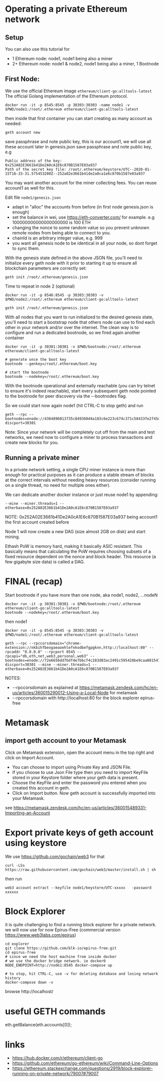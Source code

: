 # Operating a private Ethereum network

## Setup
You can also use this tutorial for
* 1 Ethereum node: node1, node1 being also a miner
* 2+ Ethereum node: node1 & node2, node1 being also a miner, 1 Bootnode

## First Node:
We use the official Ethereum image `ethereum/client-go:alltools-latest` The official Golang implementation of the Ethereum protocol.
```
docker run -it -p 8545:8545 -p 30303:30303 -name node1 -v $PWD/node1:/root/.ethereum ethereum/client-go:alltools-latest
```
then inside that first container you can start creating as many account as needed:
```
geth account new
```
save passphrase and note public key, this is our account1, we will use all these account later in genesis.json
save passphrase and note public key, e.g
```
Public address of the key:   0x252A02E3661b41De2A0cA1E6c870B1587E03a937
Path of the secret key file: /root/.ethereum/keystore/UTC--2020-01-15T16-33-31.575453200Z--252a02e3661b41de2a0ca1e6c870b1587e03a937
```
You may want another account for the miner collecting fees. You can reuse account1 as well for this.

Edit file `node1/genesis.json`

* adapt in "alloc" the accounts from before (in first node genesis.json is enough)
* set the balance in wei, use https://eth-converter.com/ for example. e.g 100000000000000000000 is 100 ETH
* changing the nonce to some random value so you prevent unknown remote nodes from being able to connect to you.
* chainId is an arbitrary integer value, e.g. 999
* you want all genesis node to be identical in all your node, so dont forget to sync them.

With the genesis state defined in the above JSON file, 
you'll need to initialize every geth node with it prior 
to starting it up to ensure all blockchain parameters
are correctly set:

```
geth init /root/.ethereum/genesis.json
```

Time to repeat in node 2 (optional)
```
docker run -it -p 8546:8545 -p 30303:30303 -v $PWD/node2:/root/.ethereum ethereum/client-go:alltools-latest

geth init /root/.ethereum/genesis.json
```

With all nodes that you want to run initialized to the 
desired genesis state, you'll need to start a bootstrap 
node that others node can use to find each other in your 
network and/or over the internet. The clean way is 
to configure and run a dedicated bootnode, so we fired again another container

```
docker run -it -p 30301:30301 -v $PWD/bootnode:/root/.ethereum ethereum/client-go:alltools-latest

# generate once the boot key
bootnode --genkey=/root/.ethereum/boot.key

# start the bootnode
bootnode --nodekey=/root/.ethereum/boot.key
```

With the bootnode operational and externally reachable (you can try telnet <ip> <port> to ensure 
it's indeed reachable), start every subsequent geth node pointed to the bootnode for 
peer discovery via the --bootnodes flag. 

So we could start now again node1 (hit CTRL-C to stop geth) and run
```
geth --rpc --bootnodes=enode://4364896013735c849360d4a183c6e223c674c371c58433fe2f45da43e07e4fc506941fe24e81daf36e5ad0a848cb73879a0d240b4f94d910e86746b00ad92d69@127.0.0.1:0?discport=30301
```

Note: Since your network will be completely cut off from the main and test networks, 
we need now to configure a miner to process transactions and create new blocks for you.

## Running a private miner

In a private network setting, a single CPU miner instance 
is more than enough for practical purposes as it can produce a stable stream of blocks 
at the correct intervals without needing heavy resources (consider running on a single thread, 
no need for multiple ones either). 

We can dedicate another docker instance or just reuse node1 by appending:

```
--mine --miner.threads=1 --etherbase=0x252A02E3661b41De2A0cA1E6c870B1587E03a937
```
NOTE: 0x252A02E3661b41De2A0cA1E6c870B1587E03a937 being account1 the first account created before

Node 1 will now create a new DAG (size almost 2GB on disk) and start mining.

Ethash PoW is memory hard, making it basically ASIC resistant. This basically means that calculating
the PoW requires choosing subsets of a fixed resource dependent on the nonce and block header. 
This resource (a few gigabyte size data) is called a DAG. 

# FINAL (recap)
Start bootnode if you have more than one node, aka node1, node2, ...nodeN
```
docker run -it -p 30301:30301 -v $PWD/bootnode:/root/.ethereum ethereum/client-go:alltools-latest
bootnode --nodekey=/root/.ethereum/boot.key
```

then node1

```
docker run -it -p 8545:8545 -p 30303:30303 -v $PWD/node1:/root/.ethereum ethereum/client-go:alltools-latest 

geth --rpc --rpccorsdomain="chrome-extension://nkbihfbeogaeaoehlefnkodbefgpgknn,http://localhost:80" --rpcaddr "0.0.0.0" --rpcport 8545 --rpcapi="db,eth,net,web3,personal,web3" --bootnodes=enode://72e6656dd7bdf4e7bbcf4c283d03ac2491c595428be9caa081547fcbe9fbed6fd6a51278f79d2051f5546ec0eb83a06991eb36302751038edb300f27b594f4ac@127.0.0.1:0?discport=30301 --mine --miner.threads=1 --etherbase=0x252A02E3661b41De2A0cA1E6c870B1587E03a937 
```
NOTES: 
* --rpccorsdomain as explained at https://metamask.zendesk.com/hc/en-us/articles/360015290012-Using-a-Local-Node for metamask
* --rpccorsdomain with http://localhost:80 for the block explorer epirus-free 

# Metamask
## import geth account to your Metamask
Click on Metamask extension, open the account menu in the top right and click on Import Account.

* You can choose to import using Private Key and JSON File.
* If you choose to use Json File type then you need to import KeyFile stored in your 
   Keystore folder where your geth data is present.
* Choose the KeyFile and enter the password you entered when you created this account in geth.
* Click on Import button.
Now geth account is successfully imported into your Metamask.

see https://metamask.zendesk.com/hc/en-us/articles/360015489331-Importing-an-Account

# Export private keys of geth account using keystore
We use https://github.com/gochain/web3 for that
```
curl -LSs https://raw.githubusercontent.com/gochain/web3/master/install.sh | sh
```
then run
```
web3 account extract --keyfile node1/keystore/UTC-xxxxx   -password xxxxxx
```

# Block Explorer
it is quite challenging to find a running block explorer for a private network.
we will now use for now Epirus-Free  (commercial version https://www.web3labs.com/epirus)
```
cd explorer
git clone https://github.com/blk-io/epirus-free.git
cd epirus-free
# since we need the host machine from inside docker 
# we use the docker bridge network. ie docker0
NODE_ENDPOINT=http://node1:8545 docker-compose up

# to stop, hit CTRL-C, use -v for deleting database and losing network history
docker-compose down -v
```

browse http://localhost/

# useful GETH commands

eth.getBalance(eth.accounts[0]);

# links
* https://hub.docker.com/r/ethereum/client-go
* https://github.com/ethereum/go-ethereum/wiki/Command-Line-Options
* https://ethereum.stackexchange.com/questions/2919/block-explorer-running-on-private-network/79007#79007
